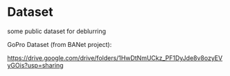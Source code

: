 # Dataset
some public dataset for deblurring

GoPro Dataset (from BANet project): 

https://drive.google.com/drive/folders/1HwDtNmUCkz_PF1DyJde8v8ozyEVyGOis?usp=sharing

